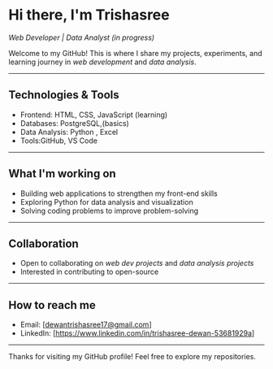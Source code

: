 #  Hi there, I'm Trishasree  

*Web Developer | Data Analyst (in progress)*  

Welcome to my GitHub! This is where I share my projects, experiments, and learning journey in *web development* and *data analysis*.  

---

## Technologies & Tools  
-  Frontend: HTML, CSS, JavaScript (learning)  
-  Databases: PostgreSQL,(basics)  
-  Data Analysis: Python , Excel  
-  Tools:GitHub, VS Code  

---

##  What I'm working on  
- Building web applications to strengthen my front-end skills  
- Exploring Python for data analysis and visualization  
- Solving coding problems to improve problem-solving  

---

##  Collaboration  
- Open to collaborating on *web dev projects* and *data analysis projects*  
- Interested in contributing to open-source  

---

##  How to reach me  
-  Email: [dewantrishasree17@gmail.com]  
-  LinkedIn: [https://www.linkedin.com/in/trishasree-dewan-53681929a]  

---

 Thanks for visiting my GitHub profile! Feel free to explore my repositories.

